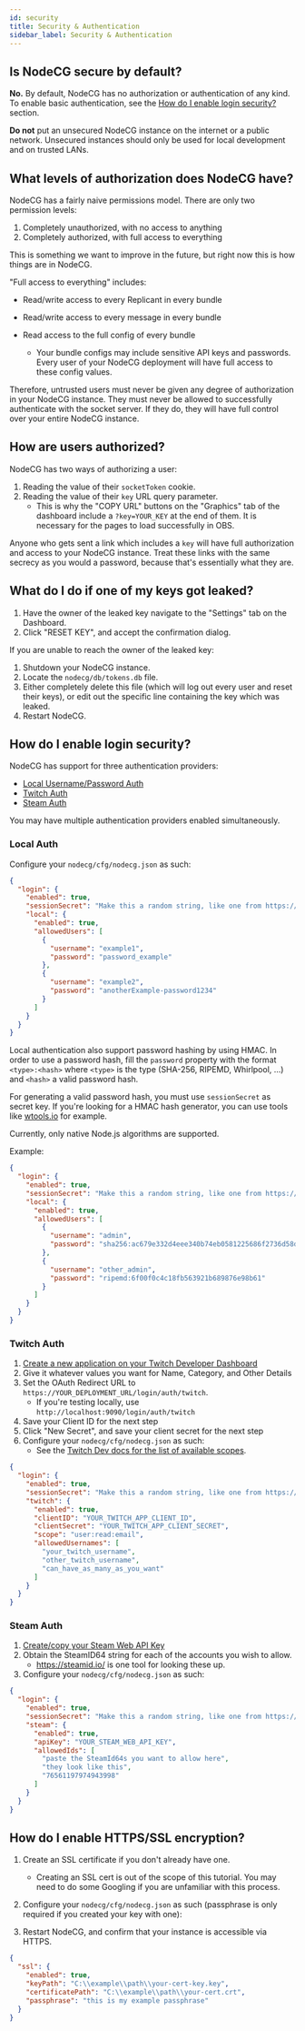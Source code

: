 ```yaml
---
id: security
title: Security & Authentication
sidebar_label: Security & Authentication
---
```


## Is NodeCG secure by default?

**No.** By default, NodeCG has no authorization or authentication of any kind. To enable basic authentication, see the [How do I enable login security?](#how-do-i-enable-login-security) section.

**Do not** put an unsecured NodeCG instance on the internet or a public network. Unsecured instances should only be used for local development and on trusted LANs.

## What levels of authorization does NodeCG have?

NodeCG has a fairly naive permissions model. There are only two permission levels:

1. Completely unauthorized, with no access to anything
2. Completely authorized, with full access to everything

This is something we want to improve in the future, but right now this is how things are in NodeCG.

"Full access to everything" includes:

- Read/write access to every Replicant in every bundle
- Read/write access to every message in every bundle
- Read access to the full config of every bundle

  - Your bundle configs may include sensitive API keys and passwords. Every user of your NodeCG deployment will have full access to these config values.

Therefore, untrusted users must never be given any degree of authorization in your NodeCG instance. They must never be allowed to successfully authenticate with the socket server. If they do, they will have full control over your entire NodeCG instance.

## How are users authorized?

NodeCG has two ways of authorizing a user:

1. Reading the value of their `socketToken` cookie.
2. Reading the value of their `key` URL query parameter.
   - This is why the "COPY URL" buttons on the "Graphics" tab of the dashboard include a `?key=YOUR_KEY` at the end of them. It is necessary for the pages to load successfully in OBS.

Anyone who gets sent a link which includes a `key` will have full authorization and access to your NodeCG instance. Treat these links with the same secrecy as you would a password, because that's essentially what they are.

## What do I do if one of my keys got leaked?

1. Have the owner of the leaked key navigate to the "Settings" tab on the Dashboard.
2. Click "RESET KEY", and accept the confirmation dialog.

If you are unable to reach the owner of the leaked key:

1. Shutdown your NodeCG instance.
2. Locate the `nodecg/db/tokens.db` file.
3. Either completely delete this file (which will log out every user and reset their keys), or edit out the specific line containing the key which was leaked.
4. Restart NodeCG.

## How do I enable login security?

NodeCG has support for three authentication providers:

- [Local Username/Password Auth](#local-auth)
- [Twitch Auth](#twitch-auth)
- [Steam Auth](#steam-auth)

You may have multiple authentication providers enabled simultaneously.

### Local Auth

Configure your `nodecg/cfg/nodecg.json` as such:

```json
{
  "login": {
    "enabled": true,
    "sessionSecret": "Make this a random string, like one from https://randomkeygen.com/",
    "local": {
      "enabled": true,
      "allowedUsers": [
        {
          "username": "example1",
          "password": "password_example"
        },
        {
          "username": "example2",
          "password": "anotherExample-password1234"
        }
      ]
    }
  }
}
```

Local authentication also support password hashing by using HMAC. In order to use a password hash, fill the `password` property with the format `<type>:<hash>` where `<type>` is the type (SHA-256, RIPEMD, Whirlpool, ...) and `<hash>` a valid password hash.

For generating a valid password hash, you must use `sessionSecret` as secret key.
If you're looking for a HMAC hash generator, you can use tools like [wtools.io](https://wtools.io/generate-hmac-hash) for example.

Currently, only native Node.js algorithms are supported.

Example:

```json
{
  "login": {
    "enabled": true,
    "sessionSecret": "Make this a random string, like one from https://randomkeygen.com/",
    "local": {
      "enabled": true,
      "allowedUsers": [
        {
          "username": "admin",
          "password": "sha256:ac679e332d4eee340b74eb0581225686f2736d58df7ea30c87a0d2cd5bfd1329"
        },
        {
          "username": "other_admin",
          "password": "ripemd:6f00f0c4c18fb563921b689876e98b61"
        }
      ]
    }
  }
}
```

### Twitch Auth

1. [Create a new application on your Twitch Developer Dashboard](https://glass.twitch.tv/console/apps/create)
2. Give it whatever values you want for Name, Category, and Other Details
3. Set the OAuth Redirect URL to `https://YOUR_DEPLOYMENT_URL/login/auth/twitch`.
   - If you're testing locally, use `http://localhost:9090/login/auth/twitch`
4. Save your Client ID for the next step
5. Click "New Secret", and save your client secret for the next step
6. Configure your `nodecg/cfg/nodecg.json` as such:
   - See the [Twitch Dev docs for the list of available scopes](https://dev.twitch.tv/docs/authentication/#scopes).

```json
{
  "login": {
    "enabled": true,
    "sessionSecret": "Make this a random string, like one from https://randomkeygen.com/",
    "twitch": {
      "enabled": true,
      "clientID": "YOUR_TWITCH_APP_CLIENT_ID",
      "clientSecret": "YOUR_TWITCH_APP_CLIENT_SECRET",
      "scope": "user:read:email",
      "allowedUsernames": [
        "your_twitch_username",
        "other_twitch_username",
        "can_have_as_many_as_you_want"
      ]
    }
  }
}
```

### Steam Auth

1. [Create/copy your Steam Web API Key](https://steamcommunity.com/dev/apikey)
2. Obtain the SteamID64 string for each of the accounts you wish to allow.
   - <https://steamid.io/> is one tool for looking these up.
3. Configure your `nodecg/cfg/nodecg.json` as such:

```json
{
  "login": {
    "enabled": true,
    "sessionSecret": "Make this a random string, like one from https://randomkeygen.com/",
    "steam": {
      "enabled": true,
      "apiKey": "YOUR_STEAM_WEB_API_KEY",
      "allowedIds": [
        "paste the SteamId64s you want to allow here",
        "they look like this",
        "76561197974943998"
      ]
    }
  }
}
```

## How do I enable HTTPS/SSL encryption?

1. Create an SSL certificate if you don't already have one.

   - Creating an SSL cert is out of the scope of this tutorial. You may need to do some Googling if you are unfamiliar with this process.

2. Configure your `nodecg/cfg/nodecg.json` as such (passphrase is only required if you created your key with one):
3. Restart NodeCG, and confirm that your instance is accessible via HTTPS.

```json
{
  "ssl": {
    "enabled": true,
    "keyPath": "C:\\example\\path\\your-cert-key.key",
    "certificatePath": "C:\\example\\path\\your-cert.crt",
    "passphrase": "this is my example passphrase"
  }
}
```
